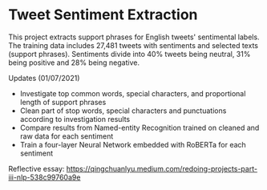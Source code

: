 # Tweet Sentiment Extraction
This project extracts support phrases for English tweets' sentimental labels. The training data includes 27,481 tweets with sentiments and selected texts (support phrases). Sentiments divide into 40% tweets being neutral, 31% being positive and 28% being negative.

Updates (01/07/2021)
* Investigate top common words, special characters, and proportional length of support phrases
* Clean part of stop words, special characters and punctuations according to investigation results
* Compare results from Named-entity Recognition trained on cleaned and raw data for each sentiment
* Train a four-layer Neural Network embedded with RoBERTa for each sentiment

Reflective essay: https://qingchuanlyu.medium.com/redoing-projects-part-iii-nlp-538c99760a9e
